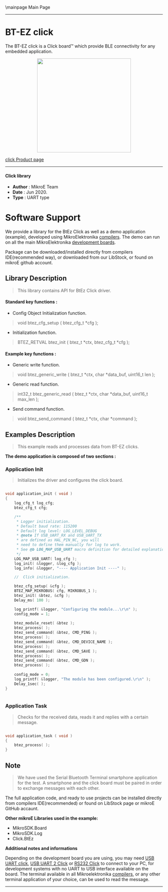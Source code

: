 \mainpage Main Page
 
---
# BT-EZ click

The BT-EZ click is a Click board™ which provide BLE connectivity for any embedded application.

<p align="center">
  <img src="https://download.mikroe.com/images/click_for_ide/btez_click.png" height=300px>
</p>

[click Product page](https://www.mikroe.com/bt-ez-click)

---


#### Click library 

- **Author**        : MikroE Team
- **Date**          : Jun 2020.
- **Type**          : UART type


# Software Support

We provide a library for the BtEz Click 
as well as a demo application (example), developed using MikroElektronika 
[compilers](http://shop.mikroe.com/compilers). 
The demo can run on all the main MikroElektronika [development boards](http://shop.mikroe.com/development-boards).

Package can be downloaded/installed directly from compilers IDE(recommended way), or downloaded from our LibStock, or found on mikroE github account. 

## Library Description

> This library contains API for BtEz Click driver.

#### Standard key functions :

- Config Object Initialization function.
> void btez_cfg_setup ( btez_cfg_t *cfg ); 
 
- Initialization function.
> BTEZ_RETVAL btez_init ( btez_t *ctx, btez_cfg_t *cfg );

#### Example key functions :

- Generic write function.
> void btez_generic_write ( btez_t *ctx, char *data_buf, uint16_t len );
 
- Generic read function.
> int32_t btez_generic_read ( btez_t *ctx, char *data_buf, uint16_t max_len );

- Send command function.
> void btez_send_command ( btez_t *ctx, char *command );

## Examples Description

> This example reads and processes data from BT-EZ clicks.

**The demo application is composed of two sections :**

### Application Init 

> Initializes the driver and configures the click board.

```c

void application_init ( void )
{
    log_cfg_t log_cfg;
    btez_cfg_t cfg;

    /** 
     * Logger initialization.
     * Default baud rate: 115200
     * Default log level: LOG_LEVEL_DEBUG
     * @note If USB_UART_RX and USB_UART_TX 
     * are defined as HAL_PIN_NC, you will 
     * need to define them manually for log to work. 
     * See @b LOG_MAP_USB_UART macro definition for detailed explanation.
     */
    LOG_MAP_USB_UART( log_cfg );
    log_init( &logger, &log_cfg );
    log_info( &logger, "---- Application Init ----" );

    //  Click initialization.

    btez_cfg_setup( &cfg );
    BTEZ_MAP_MIKROBUS( cfg, MIKROBUS_1 );
    btez_init( &btez, &cfg );
    Delay_ms( 100 );

    log_printf( &logger, "Configuring the module...\r\n" );
    config_mode = 1;
    
    btez_module_reset( &btez );
    btez_process( );
    btez_send_command( &btez, CMD_PING );
    btez_process( );
    btez_send_command( &btez, CMD_DEVICE_NAME );
    btez_process( );
    btez_send_command( &btez, CMD_SAVE );
    btez_process( );
    btez_send_command( &btez, CMD_GDN );
    btez_process( );
    
    config_mode = 0;
    log_printf( &logger, "The module has been configured.\r\n" );
    Delay_1sec( );
}
  
```

### Application Task

> Checks for the received data, reads it and replies with a certain message.

```c

void application_task ( void )
{
    btez_process( );
} 

```
 
## Note

> We have used the Serial Bluetooth Terminal smartphone application for the test. 
> A smartphone and the click board must be paired in order to exchange messages with each other.

The full application code, and ready to use projects can be installed directly from compilers IDE(recommended) or found on LibStock page or mikroE GitHub accaunt.

**Other mikroE Libraries used in the example:** 

- MikroSDK.Board
- MikroSDK.Log
- Click.BtEz

**Additional notes and informations**

Depending on the development board you are using, you may need 
[USB UART click](http://shop.mikroe.com/usb-uart-click), 
[USB UART 2 Click](http://shop.mikroe.com/usb-uart-2-click) or 
[RS232 Click](http://shop.mikroe.com/rs232-click) to connect to your PC, for 
development systems with no UART to USB interface available on the board. The 
terminal available in all Mikroelektronika 
[compilers](http://shop.mikroe.com/compilers), or any other terminal application 
of your choice, can be used to read the message.



---
